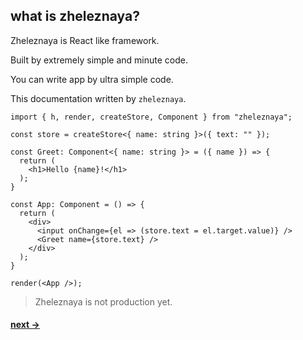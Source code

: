 ## what is zheleznaya?

Zheleznaya is React like framework.

Built by extremely simple and minute code.

You can write app by ultra simple code.

This documentation written by `zheleznaya`.

```tsx
import { h, render, createStore, Component } from "zheleznaya";

const store = createStore<{ name: string }>({ text: "" });

const Greet: Component<{ name: string }> = ({ name }) => {
  return (
    <h1>Hello {name}!</h1>
  );
}

const App: Component = () => {
  return (
    <div>
      <input onChange={el => (store.text = el.target.value)} />
      <Greet name={store.text} />
    </div>
  );
}

render(<App />);
```

> Zheleznaya is not production yet.

#### [next ->](#installation)
